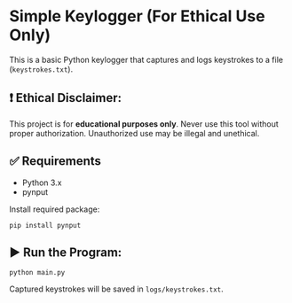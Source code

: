 # Simple Keylogger (For Ethical Use Only)

This is a basic Python keylogger that captures and logs keystrokes to a file (`keystrokes.txt`).

## ❗ Ethical Disclaimer:
This project is for **educational purposes only**. Never use this tool without proper authorization. Unauthorized use may be illegal and unethical.

## ✅ Requirements
- Python 3.x
- pynput

Install required package:
```
pip install pynput
```

## ▶️ Run the Program:
```
python main.py
```

Captured keystrokes will be saved in `logs/keystrokes.txt`.
